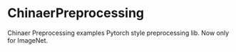 # ChinaerPreprocessing
Chinaer Preprocessing examples
Pytorch style preprocessing lib.
Now only for ImageNet.
